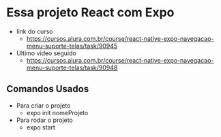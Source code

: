 # Essa projeto React com Expo
* link do curso 
    * https://cursos.alura.com.br/course/react-native-expo-navegacao-menu-suporte-telas/task/90945
* Ultimo video seguido
    * https://cursos.alura.com.br/course/react-native-expo-navegacao-menu-suporte-telas/task/90948
## Comandos Usados
* Para criar o projeto
    * expo init nomeProjeto
* Para rodar o projeto
    * expo start